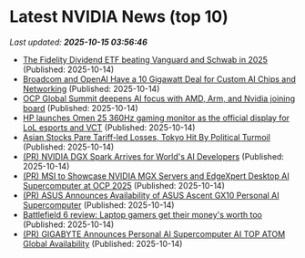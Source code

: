 # Latest NVIDIA News (top 10)
_Last updated: **2025-10-15 03:56:46**_

- [The Fidelity Dividend ETF beating Vanguard and Schwab in 2025](https://www.thestreet.com/investing/the-fidelity-dividend-etf-beating-vanguard-and-schwab-in-2025) (Published: 2025-10-14)
- [Broadcom and OpenAI Have a 10 Gigawatt Deal for Custom AI Chips and Networking](https://www.nextbigfuture.com/2025/10/broadcom-and-openai-have-a-10-gigawatt-deal-for-custom-ai-chips-and-networking.html) (Published: 2025-10-14)
- [OCP Global Summit deepens AI focus with AMD, Arm, and Nvidia joining board](https://www.digitimes.com/news/a20251014VL202/nvidia-arm-amd-2025-infrastructure.html) (Published: 2025-10-14)
- [HP launches Omen 25 360Hz gaming monitor as the official display for LoL esports and VCT](https://www.notebookcheck.net/HP-launches-Omen-25-360Hz-gaming-monitor-as-the-official-display-for-LoL-esports-and-VCT.1135806.0.html) (Published: 2025-10-14)
- [Asian Stocks Pare Tariff-led Losses, Tokyo Hit By Political Turmoil](https://www.ibtimes.com/asian-stocks-pare-tariff-led-losses-tokyo-hit-political-turmoil-3786867) (Published: 2025-10-14)
- [(PR) NVIDIA DGX Spark Arrives for World's AI Developers](https://www.techpowerup.com/341857/nvidia-dgx-spark-arrives-for-worlds-ai-developers) (Published: 2025-10-14)
- [(PR) MSI to Showcase NVIDIA MGX Servers and EdgeXpert Desktop AI Supercomputer at OCP 2025](https://www.techpowerup.com/341856/msi-to-showcase-nvidia-mgx-servers-and-edgexpert-desktop-ai-supercomputer-at-ocp-2025) (Published: 2025-10-14)
- [(PR) ASUS Announces Availability of ASUS Ascent GX10 Personal AI Supercomputer](https://www.techpowerup.com/341855/asus-announces-availability-of-asus-ascent-gx10-personal-ai-supercomputer) (Published: 2025-10-14)
- [Battlefield 6 review: Laptop gamers get their money's worth too](https://www.notebookcheck.net/Battlefield-6-review-Laptop-gamers-get-their-money-s-worth-too.1138007.0.html) (Published: 2025-10-14)
- [(PR) GIGABYTE Announces Personal AI Supercomputer AI TOP ATOM Global Availability](https://www.techpowerup.com/341854/gigabyte-announces-personal-ai-supercomputer-ai-top-atom-global-availability) (Published: 2025-10-14)
